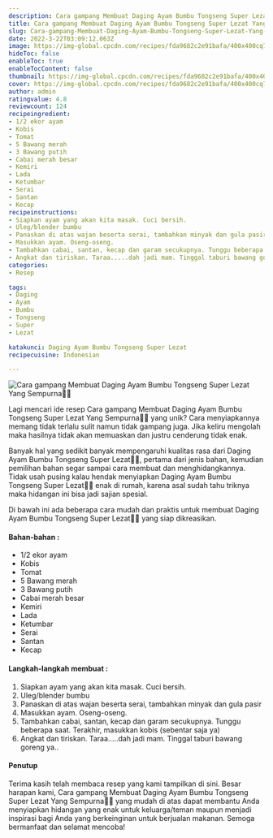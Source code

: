 ```yaml
---
description: Cara gampang Membuat Daging Ayam Bumbu Tongseng Super Lezat Yang Sempurna"
title: Cara gampang Membuat Daging Ayam Bumbu Tongseng Super Lezat Yang Sempurna
slug: Cara-gampang-Membuat-Daging-Ayam-Bumbu-Tongseng-Super-Lezat-Yang-Sempurna
date: 2022-3-22T03:09:12.063Z
image: https://img-global.cpcdn.com/recipes/fda9682c2e91bafa/400x400cq70/photo.jpg
hideToc: false
enableToc: true
enableTocContent: false
thumbnail: https://img-global.cpcdn.com/recipes/fda9682c2e91bafa/400x400cq70/photo.jpg
cover: https://img-global.cpcdn.com/recipes/fda9682c2e91bafa/400x400cq70/photo.jpg
author: admin
ratingvalue: 4.8
reviewcount: 124
recipeingredient:
- 1/2 ekor ayam
- Kobis
- Tomat
- 5 Bawang merah
- 3 Bawang putih
- Cabai merah besar
- Kemiri
- Lada
- Ketumbar
- Serai
- Santan
- Kecap
recipeinstructions:
- Siapkan ayam yang akan kita masak. Cuci bersih.
- Uleg/blender bumbu
- Panaskan di atas wajan beserta serai, tambahkan minyak dan gula pasir
- Masukkan ayam. Oseng-oseng.
- Tambahkan cabai, santan, kecap dan garam secukupnya. Tunggu beberapa saat. Terakhir, masukkan kobis (sebentar saja ya)
- Angkat dan tiriskan. Taraa.....dah jadi mam. Tinggal taburi bawang goreng ya..
categories:
- Resep

tags:
- Daging
- Ayam
- Bumbu
- Tongseng
- Super
- Lezat

katakunci: Daging Ayam Bumbu Tongseng Super Lezat
recipecuisine: Indonesian

---
```


![Cara gampang Membuat Daging Ayam Bumbu Tongseng Super Lezat Yang Sempurna👩‍🍳](https://img-global.cpcdn.com/recipes/fda9682c2e91bafa/400x400cq70/photo.jpg)

Lagi mencari ide resep Cara gampang Membuat Daging Ayam Bumbu Tongseng Super Lezat Yang Sempurna👩‍🍳 yang unik? Cara menyiapkannya memang tidak terlalu sulit namun tidak gampang juga. Jika keliru mengolah maka hasilnya tidak akan memuaskan dan justru cenderung tidak enak.

Banyak hal yang sedikit banyak mempengaruhi kualitas rasa dari Daging Ayam Bumbu Tongseng Super Lezat👩‍🍳, pertama dari jenis bahan, kemudian pemilihan bahan segar sampai cara membuat dan menghidangkannya. Tidak usah pusing kalau hendak menyiapkan Daging Ayam Bumbu Tongseng Super Lezat👩‍🍳 enak di rumah, karena asal sudah tahu triknya maka hidangan ini bisa jadi sajian spesial.

Di bawah ini ada beberapa cara mudah dan praktis untuk membuat Daging Ayam Bumbu Tongseng Super Lezat👩‍🍳 yang siap dikreasikan.

<!--inarticleads1-->

#### Bahan-bahan :

- 1/2 ekor ayam
- Kobis
- Tomat
- 5 Bawang merah
- 3 Bawang putih
- Cabai merah besar
- Kemiri
- Lada
- Ketumbar
- Serai
- Santan
- Kecap

<!--inarticleads2-->

#### Langkah-langkah membuat :

1. Siapkan ayam yang akan kita masak. Cuci bersih.
1. Uleg/blender bumbu
1. Panaskan di atas wajan beserta serai, tambahkan minyak dan gula pasir
1. Masukkan ayam. Oseng-oseng.
1. Tambahkan cabai, santan, kecap dan garam secukupnya. Tunggu beberapa saat. Terakhir, masukkan kobis (sebentar saja ya)
1. Angkat dan tiriskan. Taraa.....dah jadi mam. Tinggal taburi bawang goreng ya..

#### Penutup

Terima kasih telah membaca resep yang kami tampilkan di sini. Besar harapan kami, Cara gampang Membuat Daging Ayam Bumbu Tongseng Super Lezat Yang Sempurna👩‍🍳 yang mudah di atas dapat membantu Anda menyiapkan hidangan yang enak untuk keluarga/teman maupun menjadi inspirasi bagi Anda yang berkeinginan untuk berjualan makanan. Semoga bermanfaat dan selamat mencoba!